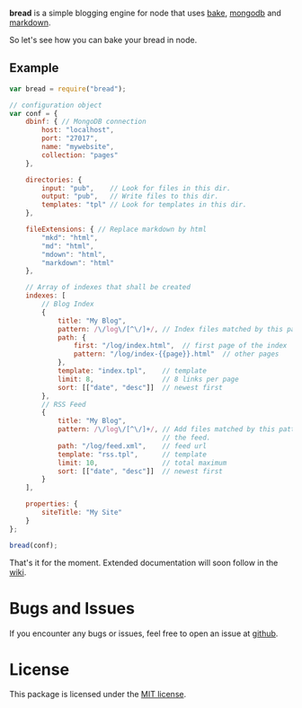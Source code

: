 **bread** is a simple blogging engine for node that uses [bake][bake],
[mongodb][mongodb-native] and [markdown][marked].

So let's see how you can bake your bread in node.

Example
-------

```javascript
var bread = require("bread");

// configuration object
var conf = {
	dbinf: { // MongoDB connection
		host: "localhost",
		port: "27017",
		name: "mywebsite",
		collection: "pages"
	},

	directories: {
		input: "pub",    // Look for files in this dir.
		output: "pub",   // Write files to this dir.
		templates: "tpl" // Look for templates in this dir.
	},

	fileExtensions: { // Replace markdown by html
		"mkd": "html",
		"md": "html",
		"mdown": "html",
		"markdown": "html"
	},

	// Array of indexes that shall be created
	indexes: [
		// Blog Index
		{
			title: "My Blog",
			pattern: /\/log\/[^\/]+/, // Index files matched by this pattern.
			path: {
				first: "/log/index.html",  // first page of the index
				pattern: "/log/index-{{page}}.html"  // other pages
			},
			template: "index.tpl",    // template
			limit: 8,                 // 8 links per page
			sort: [["date", "desc"]]  // newest first
		},
		// RSS Feed
		{
			title: "My Blog",
			pattern: /\/log\/[^\/]+/, // Add files matched by this pattern to
			                          // the feed.
			path: "/log/feed.xml",    // feed url
			template: "rss.tpl",      // template
			limit: 10,                // total maximum
			sort: [["date", "desc"]]  // newest first
		}
	],

	properties: {
		siteTitle: "My Site"
	}
};

bread(conf);
```

That's it for the moment. Extended documentation will soon follow in the [wiki][wiki].


Bugs and Issues
===============

If you encounter any bugs or issues, feel free to open an issue at
[github][issues].


License
=======

This package is licensed under the [MIT license][mit].


[bake]: //github.com/pvorb/node-bake
[mongodb-native]: //github.com/christkv/node-mongodb-native
[marked]: //github.com/chjj/marked
[wiki]: //github.com/pvorb/node-bread/wiki
[issues]: //github.com/pvorb/node-bread/issues
[mit]: http://vorb.de/license/mit.html
